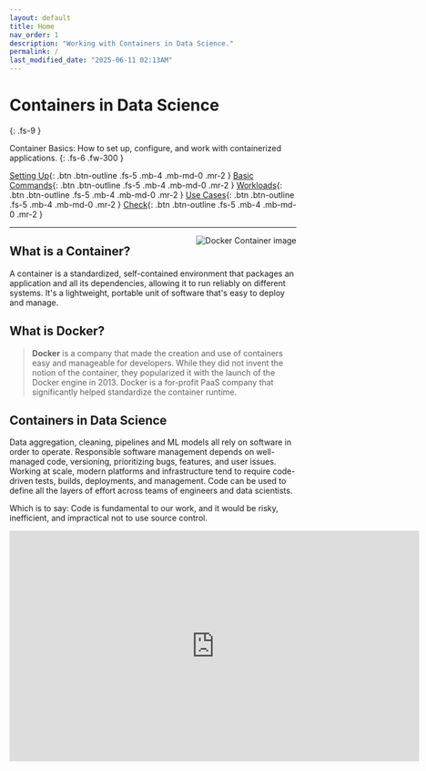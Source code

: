 ```yaml
---
layout: default
title: Home
nav_order: 1
description: "Working with Containers in Data Science."
permalink: /
last_modified_date: "2025-06-11 02:13AM"
---
```


# Containers in Data Science
{: .fs-9 }

Container Basics: How to set up, configure, and work with containerized applications.
{: .fs-6 .fw-300 }

[Setting Up](docs/setup/){: .btn .btn-outline .fs-5 .mb-4 .mb-md-0 .mr-2 }
[Basic Commands](docs/basic-commands/){: .btn .btn-outline .fs-5 .mb-4 .mb-md-0 .mr-2 }
[Workloads](docs/workloads/){: .btn .btn-outline .fs-5 .mb-4 .mb-md-0 .mr-2 }
[Use Cases](docs/use-cases/){: .btn .btn-outline .fs-5 .mb-4 .mb-md-0 .mr-2 }
[Check](docs/skills-check/){: .btn .btn-outline .fs-5 .mb-4 .mb-md-0 .mr-2 }

---

<img src="https://uvads.github.io/container-basics/assets/images/docker-container.png" style="float:right;max-width:40%;" alt="Docker Container image" />

## What is a Container?

A container is a standardized, self-contained environment that packages an application and all its dependencies, allowing it to run reliably on different systems. It's a lightweight, portable unit of software that's easy to deploy and manage. 

## What is Docker?

> **Docker** is a company that made the creation and use of containers easy and manageable for developers. While they did not invent the notion of the container, they popularized it with the launch of the Docker engine in 2013. Docker is a for-profit PaaS company that significantly helped standardize the container runtime.

## Containers in Data Science

Data aggregation, cleaning, pipelines and ML models all rely on software in order to operate. Responsible software management depends on well-managed code, versioning, prioritizing bugs, features, and user issues. Working at scale, modern platforms and infrastructure tend to require code-driven tests, builds, deployments, and management. Code can be used to define all the layers of effort across teams of engineers and data scientists.

Which is to say: Code is fundamental to our work, and it would be risky, inefficient, and impractical not to use source control.

<iframe width="720" height="405" src="https://www.youtube.com/embed/3N3n9FzebAA?si=UH6ibNNWgXfn25Qe" title="YouTube video player" frameborder="0" allow="accelerometer; autoplay; clipboard-write; encrypted-media; gyroscope; picture-in-picture; web-share" referrerpolicy="strict-origin-when-cross-origin" allowfullscreen></iframe>

